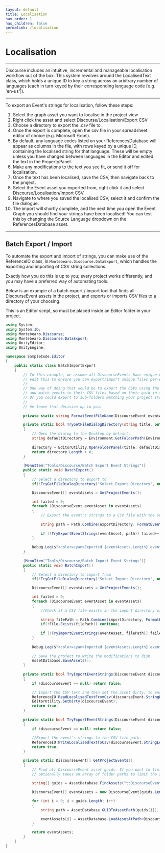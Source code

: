 ```yaml
---
layout: default
title: Localisation
nav_order: 1
has_children: false
permalink: /localisation
---
```



# Localisation
---

Discourse includes an intuitive, incremental and manageable localisation workflow out of the box. This system revolves around the LocalisedText class, which holds a unique ID to key a string across an arbitrary number of languages (each in turn keyed by their corresponding language code [e.g. 'en-us']).

---

To export an Event's strings for localisation, follow these steps:
1. Select the graph asset you want to localise in the project view
1. Right click the asset and select Discourse/Localisation/Export CSV
1. Choose a directory to export the .csv file to.
1. Once the export is complete, open the csv file in your spreadsheet editor of choice (e.g. Microsoft Excel).
1. By default, any language codes listed on your ReferencesDatabase will appear as columns in the file, with rows keyed by a unique ID, containing the localised string for that language. These will be empty unless you have changed between languages in the Editor and edited the text in the PropertyPanel.
1. Make any modifications to the text you see fit, or send it off for localisation.
1. Once the text has been localised, save the CSV, then navigate back to the project.
1. Select the Event asset you exported from, right click it and select Discourse/Localisation/Import CSV.
1. Navigate to where you saved the localised CSV, select it and confirm the file dialogue.
1. The import will shortly complete, and the next time you open the Event Graph you should find your strings have been localised! You can test this by changing the Source Language dropdown on the ReferencesDatabase asset.

---

## Batch Export / Import

To automate the export and import of strings, you can make use of the ReferenceIO class, in `Montebearo.Discourse.DataExport`, which handles the exporting and importing of CSV string collections.

Exactly how you do this is up to you; every project works differently, and you may have a preferred way of automating tools.

Below is an example of a batch export / import tool that finds all DiscourseEvent assets in the project, and exports or imports CSV files to a directory of your choosing.

This is an Editor script, so must be placed inside an Editor folder in your project.

```c#
using System;
using System.IO;
using Montebearo.Discourse;
using Montebearo.Discourse.DataExport;
using UnityEditor;
using UnityEngine;

namespace SampleCode.Editor
{
	public static class BatchImportExport
	{
		// In this example, we assume all DiscourseEvents have unique names. If they don't, you will want to
		// edit this to ensure you can export/import unique files per-event.
		//
		// One way of doing that would be to export the CSVs using the event's project GUID as the file name,
		// and match events to their CSV files based on their guid in the import step.
		// Or you could export to sub-folders matching your project structure.
		//
		// We leave that decision up to you.
		
		private static string FormatEventFileName(DiscourseEvent eventAsset) => $"{eventAsset.name}.csv";

		private static bool TryGetFileDialogDirectory(string title, out string directory)
		{
			// Open the dialog to the Desktop by default.
			string defaultDirectory = Environment.GetFolderPath(Environment.SpecialFolder.Desktop);
			
			directory = EditorUtility.OpenFolderPanel(title, defaultDirectory, "ExportDirectory");
			return directory.Length > 0;
		}
		
		[MenuItem("Tools/Discourse/Batch Export Event Strings")]
		public static void BatchExport()
		{
			// Select a directory to export to
			if(!TryGetFileDialogDirectory("Select Export Directory", out string exportDirectory)) return;

			DiscourseEvent[] eventAssets = GetProjectEvents();

			int failed = 0;
			foreach (DiscourseEvent eventAsset in eventAssets)
			{
				// Export the event's strings to a CSV file with the same name.
				
				string path = Path.Combine(exportDirectory, FormatEventFileName(eventAsset));
				
				if (!TryExportEventStrings(eventAsset, path)) failed++;
			}
			
			Debug.Log($"<color=cyan>Exported {eventAssets.Length} event strings to {exportDirectory} - {failed} failures.</color>");
		}
		
		[MenuItem("Tools/Discourse/Batch Import Event Strings")]
		public static void BatchImport()
		{
			// Select a directory to import from
			if(!TryGetFileDialogDirectory("Select Import Directory", out string importDirectory)) return;

			DiscourseEvent[] eventAssets = GetProjectEvents();

			int failed = 0;
			foreach (DiscourseEvent eventAsset in eventAssets)
			{
				//Check if a CSV file exists in the import directory with this event's name, if so, attempt to import it.
				
				string filePath = Path.Combine(importDirectory, FormatEventFileName(eventAsset));
				if(!File.Exists(filePath)) continue;
				
				if (!TryImportEventStrings(eventAsset, filePath)) failed++;
			}
			
			Debug.Log($"<color=cyan>Imported {eventAssets.Length} event strings to {importDirectory} - {failed} failures.</color>");
			
			// Save the project to write the modifications to disk.
			AssetDatabase.SaveAssets();
		}
		
		private static bool TryImportEventStrings(DiscourseEvent discourseEvent, string csvFilePath)
		{
			if (discourseEvent == null) return false;

			// Import the CSV text and then set the asset dirty, to ensure changes are serialized.
			ReferenceIO.ReadLocalisedTextFromCsv(discourseEvent.StringLocaliser, csvFilePath);
			EditorUtility.SetDirty(discourseEvent);
			return true;
		}
		
		private static bool TryExportEventStrings(DiscourseEvent discourseEvent, string exportPath)
		{
			if (discourseEvent == null) return false;
			
			//Export the event's strings to the CSV file path.
			ReferenceIO.WriteLocalisedTextToCsv(discourseEvent.StringLocaliser, exportPath);
			return true;
		}

		private static DiscourseEvent[] GetProjectEvents()
		{
			// Find all DiscourseEvent asset guids. If you want to limit this to specific folders, FindAssets()
			// optionally takes an array of folder paths to limit the search to.
			
			string[] guids = AssetDatabase.FindAssets("t:DiscourseEvent");

			DiscourseEvent[] eventAssets = new DiscourseEvent[guids.Length];

			for (int i = 0; i < guids.Length; i++)
			{
				string path = AssetDatabase.GUIDToAssetPath(guids[i]);

				eventAssets[i] = AssetDatabase.LoadAssetAtPath<DiscourseEvent>(path);
			}

			return eventAssets;
		}
	}
}

```